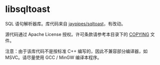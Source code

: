 # libsqltoast

SQL 语句解析器库。库代码来自 [jaypipes/sqltoast](https://github.com/jaypipes/sqltoast)，有改动。

源代码通过 Apache License 授权。许可条款请参考本目录下的 [COPYING](./COPYING) 文件。

注意：由于该库代码不是按标准 C++ 编写的，因此不兼容部分编译器，如 MSVC。请尽量使用 GCC / MinGW 编译本程序。
